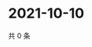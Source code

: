 # 2021-10-10

共 0 条

<!-- BEGIN -->
<!-- 最后更新时间 Sun Oct 10 2021 18:15:52 GMT+0800 (China Standard Time) -->

<!-- END -->
